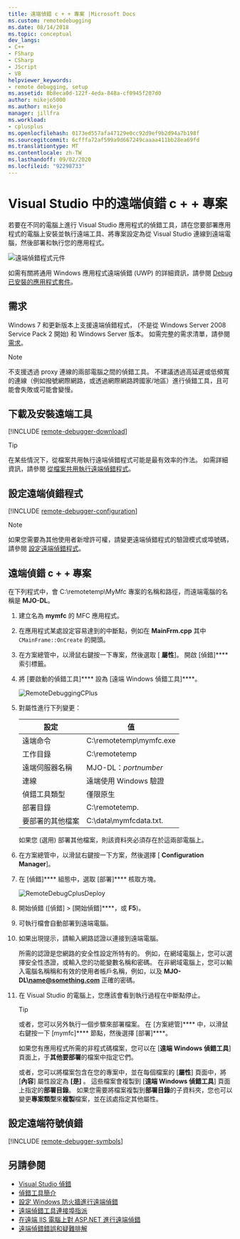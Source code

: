 ```yaml
---
title: 遠端偵錯 c + + 專案 |Microsoft Docs
ms.custom: remotedebugging
ms.date: 08/14/2018
ms.topic: conceptual
dev_langs:
- C++
- FSharp
- CSharp
- JScript
- VB
helpviewer_keywords:
- remote debugging, setup
ms.assetid: 8b8eca0d-122f-4eda-848a-cf0945f207d0
author: mikejo5000
ms.author: mikejo
manager: jillfra
ms.workload:
- cplusplus
ms.openlocfilehash: 0173ed557afa47129e0cc92d9ef9b2d94a7b198f
ms.sourcegitcommit: 6cfffa72af599a9d667249caaaa411bb28ea69fd
ms.translationtype: MT
ms.contentlocale: zh-TW
ms.lasthandoff: 09/02/2020
ms.locfileid: "92298733"
---
```

# <a name="remote-debugging-a-c-project-in-visual-studio"></a>Visual Studio 中的遠端偵錯 c + + 專案
若要在不同的電腦上進行 Visual Studio 應用程式的偵錯工具，請在您要部署應用程式的電腦上安裝並執行遠端工具、將專案設定為從 Visual Studio 連線到遠端電腦，然後部署和執行您的應用程式。

![遠端偵錯程式元件](../debugger/media/remote-debugger-client-apps.png "Remote_debugger_components")

如需有關將通用 Windows 應用程式遠端偵錯 (UWP) 的詳細資訊，請參閱 [Debug 已安裝的應用程式套件](debug-installed-app-package.md)。

## <a name="requirements"></a>需求

Windows 7 和更新版本上支援遠端偵錯程式， (不是從 Windows Server 2008 Service Pack 2 開始) 和 Windows Server 版本。 如需完整的需求清單，請參閱 [需求](../debugger/remote-debugging.md#requirements_msvsmon)。

> [!NOTE]
> 不支援透過 proxy 連線的兩部電腦之間的偵錯工具。 不建議透過高延遲或低頻寬的連線（例如撥號網際網路，或透過網際網路跨國家/地區）進行偵錯工具，且可能會失敗或可能會變慢。

## <a name="download-and-install-the-remote-tools"></a>下載及安裝遠端工具

[!INCLUDE [remote-debugger-download](../debugger/includes/remote-debugger-download.md)]

> [!TIP]
> 在某些情況下，從檔案共用執行遠端偵錯程式可能是最有效率的作法。 如需詳細資訊，請參閱 [從檔案共用執行遠端偵錯程式](../debugger/remote-debugging.md#fileshare_msvsmon)。

## <a name="set-up-the-remote-debugger"></a><a name="BKMK_setup"></a> 設定遠端偵錯程式

[!INCLUDE [remote-debugger-configuration](../debugger/includes/remote-debugger-configuration.md)]

> [!NOTE]
> 如果您需要為其他使用者新增許可權，請變更遠端偵錯程式的驗證模式或埠號碼，請參閱 [設定遠端偵錯程式](../debugger/remote-debugging.md#configure_msvsmon)。

## <a name="remote-debug-a-c-project"></a><a name="remote_cplusplus"></a> 遠端偵錯 c + + 專案
 在下列程式中，會 C:\remotetemp\MyMfc 專案的名稱和路徑，而遠端電腦的名稱是 **MJO-DL**。

1. 建立名為 **mymfc** 的 MFC 應用程式。

2. 在應用程式某處設定容易達到的中斷點，例如在 **MainFrm.cpp** 其中 `CMainFrame::OnCreate` 的開頭。

3. 在方案總管中，以滑鼠右鍵按一下專案，然後選取 [ **屬性**]。 開啟 [偵錯]**** 索引標籤。

4. 將 [要啟動的偵錯工具]**** 設為 [遠端 Windows 偵錯工具]****。

    ![RemoteDebuggingCPlus](../debugger/media/remotedebuggingcplus.png "RemoteDebuggingCPlus")

5. 對屬性進行下列變更：

   |設定|值|
   |-|-|
   |遠端命令|C:\remotetemp\mymfc.exe|
   |工作目錄|C:\remotetemp|
   |遠端伺服器名稱|MJO-DL：*portnumber*|
   |連線|遠端使用 Windows 驗證|
   |偵錯工具類型|僅限原生|
   |部署目錄|C:\remotetemp.|
   |要部署的其他檔案|C:\data\mymfcdata.txt.|

    如果您 (選用) 部署其他檔案，則該資料夾必須存在於這兩部電腦上。

6. 在方案總管中，以滑鼠右鍵按一下方案，然後選擇 [ **Configuration Manager**]。

7. 在 [偵錯]**** 組態中，選取 [部署]**** 核取方塊。

    ![RemoteDebugCplusDeploy](../debugger/media/remotedebugcplusdeploy.png "RemoteDebugCplusDeploy")

8. 開始偵錯 ([偵錯] > [開始偵錯]****，或 **F5**)。

9. 可執行檔會自動部署到遠端電腦。

10. 如果出現提示，請輸入網路認證以連接到遠端電腦。

     所需的認證是您網路的安全性設定所特有的。 例如，在網域電腦上，您可以選擇安全性憑證，或輸入您的功能變數名稱和密碼。 在非網域電腦上，您可以輸入電腦名稱稱和有效的使用者帳戶名稱，例如，以及 <strong>MJO-DL\name@something.com</strong> 正確的密碼。

11. 在 Visual Studio 的電腦上，您應該會看到執行過程在中斷點停止。

    > [!TIP]
    > 或者，您可以另外執行一個步驟來部署檔案。 在 [方案總管]**** 中，以滑鼠右鍵按一下 [mymfc]**** 節點，然後選擇 [部署]****。

    如果您有應用程式所需的非程式碼檔案，您可以在 [**遠端 Windows 偵錯工具**] 頁面上，于**其他要部署**的檔案中指定它們。

    或者，您可以將檔案包含在您的專案中，並在每個檔案的 [**屬性**] 頁面中，將 [**內容**] 屬性設定為 **[是]** 。 這些檔案會複製到 [**遠端 Windows 偵錯工具**] 頁面上指定的**部署目錄**。 如果您需要將檔案複製到**部署目錄**的子資料夾，您也可以變更**專案類型**來**複製**檔案，並在該處指定其他屬性。

## <a name="set-up-debugging-with-remote-symbols"></a>設定遠端符號偵錯

[!INCLUDE [remote-debugger-symbols](../debugger/includes/remote-debugger-symbols.md)]

## <a name="see-also"></a>另請參閱
- [Visual Studio 偵錯](../debugger/index.yml)
- [偵錯工具簡介](../debugger/debugger-feature-tour.md)
- [設定 Windows 防火牆進行遠端偵錯](../debugger/configure-the-windows-firewall-for-remote-debugging.md)
- [遠端偵錯工具連接埠指派](../debugger/remote-debugger-port-assignments.md)
- [在遠端 IIS 電腦上對 ASP.NET 進行遠端偵錯](../debugger/remote-debugging-aspnet-on-a-remote-iis-computer.md)
- [遠端偵錯錯誤和疑難排解](../debugger/remote-debugging-errors-and-troubleshooting.md)